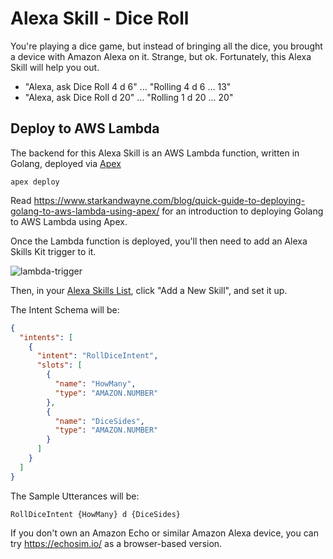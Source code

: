 # Alexa Skill - Dice Roll

You're playing a dice game, but instead of bringing all the dice, you brought a device with Amazon Alexa on it. Strange, but ok. Fortunately, this Alexa Skill will help you out.

* "Alexa, ask Dice Roll 4 d 6" ... "Rolling 4 d 6 ... 13"
* "Alexa, ask Dice Roll d 20" ... "Rolling 1 d 20 ... 20"

## Deploy to AWS Lambda

The backend for this Alexa Skill is an AWS Lambda function, written in Golang, deployed via [Apex](https://apex.run)

```
apex deploy
```

Read https://www.starkandwayne.com/blog/quick-guide-to-deploying-golang-to-aws-lambda-using-apex/ for an introduction to deploying Golang to AWS Lambda using Apex.

Once the Lambda function is deployed, you'll then need to add an Alexa Skills Kit trigger to it.

![lambda-trigger](https://cl.ly/3f1B3l1J1b3w/download/Image%202017-01-10%20at%203.34.50%20PM.png)

Then, in your [Alexa Skills List](https://developer.amazon.com/edw/home.html#/skills/list), click "Add a New Skill", and set it up.

The Intent Schema will be:

```json
{
  "intents": [
    {
      "intent": "RollDiceIntent",
      "slots": [
        {
          "name": "HowMany",
          "type": "AMAZON.NUMBER"
        },
        {
          "name": "DiceSides",
          "type": "AMAZON.NUMBER"
        }
      ]
    }
  ]
}
```

The Sample Utterances will be:

```
RollDiceIntent {HowMany} d {DiceSides}
```

If you don't own an Amazon Echo or similar Amazon Alexa device, you can try https://echosim.io/ as a browser-based version.
